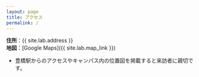 ```yaml
---
layout: page
title: アクセス
permalink: /
---
```


**住所**：{{ site.lab.address }}  
**地図**：[Google Maps]({{ site.lab.map_link }})

- 豊橋駅からのアクセスやキャンパス内の位置図を掲載すると来訪者に親切です。
